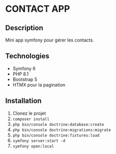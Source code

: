 # CONTACT APP

## Description
Mini app symfony pour gérer les contacts.

## Technologies
* Symfony 6
* PHP 8.1
* Bootstrap 5
* HTMX pour la pagination

## Installation
1. Clonez le projet
2.  `composer install`
3.  `php bin/console doctrine:database:create`
4.  `php bin/console doctrine:migrations:migrate`
5.  `php bin/console doctrine:fixtures:load`
6.  `symfony server:start -d` 
7.  `symfony open:local` 


